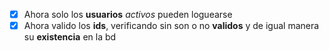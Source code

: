 - [x] Ahora solo los **usuarios** _activos_ pueden loguearse
- [x] Ahora valido los **ids**, verificando sin son o no **validos** y de igual manera su **existencia** en la bd
